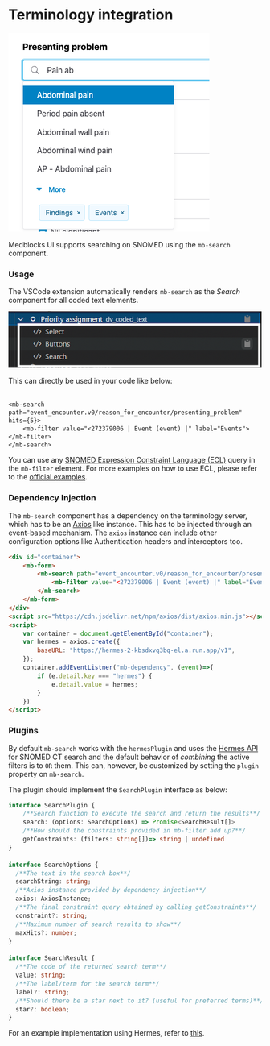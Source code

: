 # Terminology integration

![](<../.gitbook/assets/image (12).png>)

Medblocks UI supports searching on SNOMED using the `mb-search` component.

### Usage

The VSCode extension automatically renders `mb-search` as the _Search_ component for all coded text elements.

![](<../.gitbook/assets/image (11).png>)

This can directly be used in your code like below:

```markup

<mb-search path="event_encounter.v0/reason_for_encounter/presenting_problem" hits={5}>
    <mb-filter value="<272379006 | Event (event) |" label="Events"></mb-filter>
</mb-search>
```

You can use any [SNOMED Expression Constraint Language (ECL)](https://confluence.ihtsdotools.org/display/DOCECL) query in the `mb-filter` element. For more examples on how to use ECL, please refer to the [official examples](https://confluence.ihtsdotools.org/display/DOCECL/6.1+Simple+Expression+Constraints).

### Dependency Injection

The `mb-search` component has a dependency on the terminology server, which has to be an [Axios](https://www.npmjs.com/package/axios) like instance. This has to be injected through an event-based mechanism. The `axios` instance can include other configuration options like Authentication headers and interceptors too.

```html
<div id="container">
    <mb-form>
        <mb-search path="event_encounter.v0/reason_for_encounter/presenting_problem" hits={5}>
            <mb-filter value="<272379006 | Event (event) |" label="Events"></mb-filter>
        </mb-search>
    </mb-form>
</div>
<script src="https://cdn.jsdelivr.net/npm/axios/dist/axios.min.js"></script>
<script>
    var container = document.getElementById("container");
    var hermes = axios.create({
        baseURL: "https://hermes-2-kbsdxvq3bq-el.a.run.app/v1",
    });
    container.addEventListner("mb-dependency", (event)=>{
        if (e.detail.key === "hermes") {
            e.detail.value = hermes;
        }
    })
</script>
```

### Plugins

By default `mb-search` works with the `hermesPlugin` and uses the [Hermes API](https://github.com/wardle/hermes#documentation) for SNOMED CT search and the default behavior of _combining_ the active filters is to `OR` them. This can, however, be customized by setting the `plugin` property on `mb-search`.&#x20;

The plugin should implement the `SearchPlugin` interface as below:

```typescript
interface SearchPlugin {
    /**Search function to execute the search and return the results**/
    search: (options: SearchOptions) => Promise<SearchResult[]>
    /**How should the constraints provided in mb-filter add up?**/
    getConstraints: (filters: string[])=> string | undefined
}

interface SearchOptions {
  /**The text in the search box**/
  searchString: string;
  /**Axios instance provided by dependency injection**/
  axios: AxiosInstance;
  /**The final constraint query obtained by calling getConstraints**/
  constraint?: string;
  /**Maximum number of search results to show**/
  maxHits?: number;
}

interface SearchResult {
  /**The code of the returned search term**/
  value: string;
  /**The label/term for the search term**/
  label?: string;
  /**Should there be a star next to it? (useful for preferred terms)**/
  star?: boolean;
}
```

For an example implementation using Hermes, refer to [this](https://github.com/medblocks/medblocks-ui/blob/master/src/medblocks/codedtext/searchFunctions.ts).
